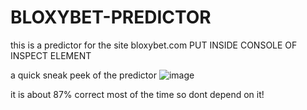 # BLOXYBET-PREDICTOR
this is a predictor for the site bloxybet.com
PUT INSIDE CONSOLE OF INSPECT ELEMENT

a quick sneak peek of the predictor
![image](https://github.com/user-attachments/assets/e6b96bb3-5617-4062-91fd-bf6f122df366)

it is about 87% correct most of the time so dont depend on it!
